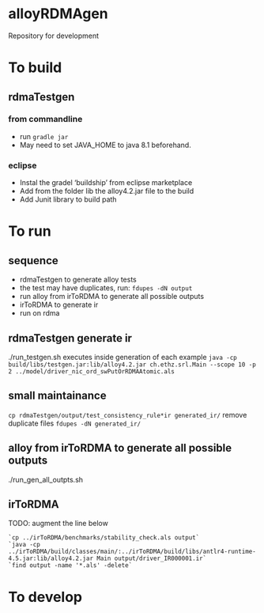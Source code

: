 # alloyRDMAgen
Repository for development

# To build
## rdmaTestgen
### from commandline
- run `gradle jar`
- May need to set JAVA_HOME to java 8.1 beforehand.
### eclipse
- Instal the gradel ‘buildship’ from eclipse marketplace
- Add from the folder lib the alloy4.2.jar file to the build
- Add Junit library to build path

# To run 
## sequence
- rdmaTestgen to generate alloy tests
- the test may have duplicates, run: `fdupes -dN output`
- run alloy from irToRDMA to generate all possible outputs 
- irToRDMA to generate ir 
- run on rdma

## rdmaTestgen generate ir
./run_testgen.sh
executes inside generation of each example
`java -cp build/libs/testgen.jar:lib/alloy4.2.jar ch.ethz.srl.Main --scope 10 -p 2 ../model/driver_nic_ord_swPutOrRDMAAtomic.als`

## small maintainance
`cp rdmaTestgen/output/test_consistency_rule*ir generated_ir/`
remove duplicate files
`fdupes -dN generated_ir/`

## alloy from irToRDMA to generate all possible outputs 
./run_gen_all_outpts.sh

## irToRDMA 
TODO: augment the line below

    `cp ../irToRDMA/benchmarks/stability_check.als output`
    `java -cp ../irToRDMA/build/classes/main/:../irToRDMA/build/libs/antlr4-runtime-4.5.jar:lib/alloy4.2.jar Main output/driver_IR000001.ir`
    `find output -name '*.als' -delete`

# To develop
